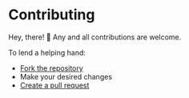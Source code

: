 # Contributing

Hey, there! 👋 Any and all contributions are welcome.

To lend a helping hand:

- [Fork the repository](https://help.github.com/articles/fork-a-repo/)
- Make your desired changes
- [Create a pull request](https://help.github.com/articles/creating-a-pull-request/)
